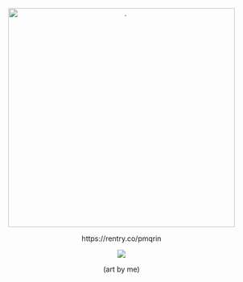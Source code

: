 
<p align="center"> <img src="https://files.catbox.moe/foz0de.png" width="450" height="435" alt="."/>
<p align="center"> https://rentry.co/pmqrin
<div align="center"><img src="https://i.ibb.co/VHSvH13/IMG-6007.webp"> </div>


<p align="center"> (art by me)
